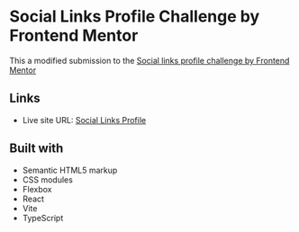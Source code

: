 # Social Links Profile Challenge by Frontend Mentor

This a modified submission to the [Social links profile challenge by Frontend Mentor](https://www.frontendmentor.io/challenges/social-links-profile-UG32l9m6dQ)

## Links
- Live site URL: [Social Links Profile](https://ronaldyonggi.github.io/social-links-profile/)

## Built with

- Semantic HTML5 markup
- CSS modules
- Flexbox
- React
- Vite
- TypeScript


